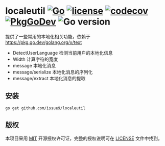localeutil
[![Go](https://github.com/issue9/localeutil/workflows/Go/badge.svg)](https://github.com/issue9/localeutil/actions?query=workflow%3AGo)
[![license](https://img.shields.io/badge/license-MIT-brightgreen.svg?style=flat)](https://opensource.org/licenses/MIT)
[![codecov](https://codecov.io/gh/issue9/localeutil/branch/master/graph/badge.svg)](https://codecov.io/gh/issue9/localeutil)
[![PkgGoDev](https://pkg.go.dev/badge/github.com/issue9/localeutil)](https://pkg.go.dev/github.com/issue9/localeutil)
![Go version](https://img.shields.io/github/go-mod/go-version/issue9/localeutil)
======

提供了一些常用的本地化相关功能，依赖于 <https://pkg.go.dev/golang.org/x/text>

- DetectUserLanguage 检测当前用户的本地化信息
- Width 计算字符的宽度
- message 本地化消息
- message/serialize 本地化消息的序列化
- message/extract 本地化消息的提取


安装
----

```shell
go get github.com/issue9/localeutil
```

版权
----

本项目采用 [MIT](http://opensource.org/licenses/MIT) 开源授权许可证，完整的授权说明可在 [LICENSE](LICENSE) 文件中找到。
